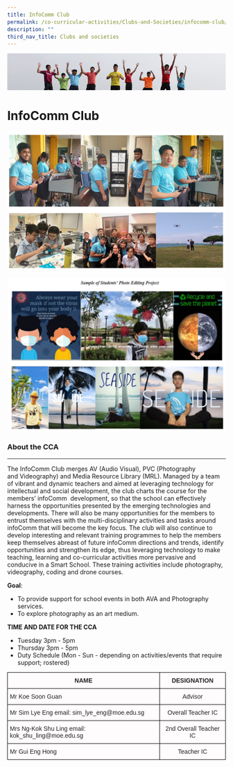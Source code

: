 ```yaml
---
title: InfoComm Club
permalink: /co-curricular-activities/Clubs-and-Societies/infocomm-club/
description: ""
third_nav_title: Clubs and societies
---
```

![](/images/Banner.jpg)

InfoComm Club
=============

![](/images/IC1.jpeg)

![](/images/IC2.jpeg)

### About the CCA
-------------

The InfoComm Club merges AV (Audio Visual), PVC (Photography and Videography) and Media Resource Library (MRL). Managed by a team of vibrant and dynamic teachers and aimed at leveraging technology for intellectual and social development, the club charts the course for the members’ infoComm  development, so that the school can effectively harness the opportunities presented by the emerging technologies and developments. There will also be many opportunities for the members to entrust themselves with the multi-disciplinary activities and tasks around infoComm that will become the key focus. The club will also continue to develop interesting and relevant training programmes to help the members keep themselves abreast of future infoComm directions and trends, identify opportunities and strengthen its edge, thus leveraging technology to make teaching, learning and co-curricular activities more pervasive and conducive in a Smart School. These training activities include photography, videography, coding and drone courses.  
  

**Goal**:   

*   To provide support for school events in both AVA and Photography services. 
*   To explore photography as an art medium.

**TIME AND DATE FOR THE CCA**

*   Tuesday 3pm - 5pm
*   Thursday 3pm - 5pm
*   Duty Schedule (Mon - Sun - depending on activities/events that require support; rostered)


<style type="text/css">
.tg  {border-collapse:collapse;border-spacing:0;}
.tg td{border-color:black;border-style:solid;border-width:1px;font-family:Arial, sans-serif;font-size:14px;
  overflow:hidden;padding:10px 5px;word-break:normal;}
.tg th{border-color:black;border-style:solid;border-width:1px;font-family:Arial, sans-serif;font-size:14px;
  font-weight:normal;overflow:hidden;padding:10px 5px;word-break:normal;}
.tg .tg-5nwp{background-color:#FFFCFD;color:#222;text-align:left;vertical-align:top}
.tg .tg-d298{background-color:#FFFCFD;color:#222;font-weight:bold;text-align:center;vertical-align:top}
.tg .tg-8fqz{background-color:#FFFCFD;color:#222;text-align:center;vertical-align:top}
</style>
<table class="tg">
<thead>
  <tr>
    <th class="tg-d298">NAME</th>
    <th class="tg-d298">DESIGNATION</th>
  </tr>
</thead>
<tbody>
  <tr>
    <td class="tg-5nwp">Mr Koe Soon Guan</td>
    <td class="tg-8fqz">Advisor</td>
  </tr>
  <tr>
    <td class="tg-5nwp">Mr Sim Lye Eng  email: sim_lye_eng@moe.edu.sg </td>
    <td class="tg-8fqz">Overall Teacher IC</td>
  </tr>
  <tr>
    <td class="tg-5nwp">Mrs Ng-Kok Shu Ling  email: kok_shu_ling@moe.edu.sg </td>
    <td class="tg-8fqz">2nd Overall Teacher IC</td>
  </tr>
  <tr>
    <td class="tg-5nwp">Mr Gui Eng Hong</td>
    <td class="tg-8fqz">Teacher IC</td>
  </tr>
</tbody>
</table>